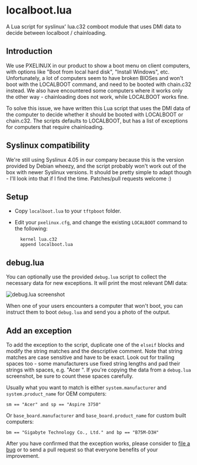 localboot.lua
=============

A Lua script for syslinux' lua.c32 comboot module that uses DMI data to decide
between localboot / chainloading.

Introduction
------------
We use PXELINUX in our product to show a boot menu on client computers, with
options like "Boot from local hard disk", "Install Windows", etc.
Unfortunately, a lot of computers seem to have broken BIOSes and won't boot
with the LOCALBOOT command, and need to be booted with chain.c32 instead. We
also have encountered some computers where it works only the other way -
chainloading does not work, while LOCALBOOT works fine.

To solve this issue, we have written this Lua script that uses the DMI data of 
the computer to decide whether it should be booted with LOCALBOOT or chain.c32. 
The scripts defaults to LOCALBOOT, but has a list of exceptions for computers 
that require chainloading.

Syslinux compatibility
----------------------
We're still using Syslinux 4.05 in our company because this is the version
provided by Debian wheezy, and the script probably won't work out of the box
with newer Syslinux versions. It should be pretty simple to adapt though - I'll
look into that if I find the time. Patches/pull requests welcome :)

Setup
-----
- Copy `localboot.lua` to your `tftpboot` folder.
- Edit your `pxelinux.cfg`, and change the existing `LOCALBOOT` command to the following:

        kernel lua.c32
        append localboot.lua

debug.lua
---
You can optionally use the provided `debug.lua` script to collect the necessary
data for new exceptions. It will print the most relevant DMI data:

![debug.lua screenshot](https://raw.githubusercontent.com/martinvonwittich/localboot.lua/master/debug.png)

When one of your users encounters a computer that won't boot, you can instruct
them to boot `debug.lua` and send you a photo of the output.

Add an exception
---
To add the exception to the script, duplicate one of the `elseif` blocks and
modify the string matches and the descriptive comment. Note that string matches
are case sensitive and have to be exact. Look out for trailing spaces too -
some manufacturers use fixed string lengths and pad their strings with spaces,
e.g. "Acer            ". If you're copying the data from a `debug.lua`
screenshot, be sure to count these spaces carefully.

Usually what you want to match is either `system.manufacturer` and
`system.product_name` for OEM computers:

    sm == "Acer" and sp == "Aspire 3750"

Or `base_board.manufacturer` and `base_board.product_name` for custom built
computers:

    bm == "Gigabyte Technology Co., Ltd." and bp == "B75M-D3H"

After you have confirmed that the exception works, please consider to [file a
bug](https://github.com/martinvonwittich/localboot.lua/issues) or to send a
pull request so that everyone benefits of your improvement.

